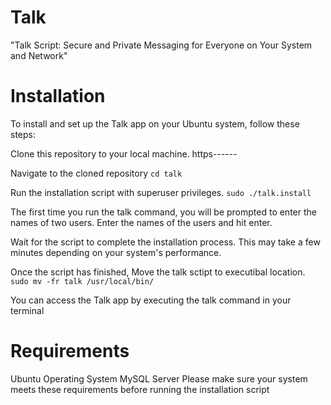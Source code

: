 # Talk
"Talk Script: Secure and Private Messaging for Everyone on Your System and Network"

# Installation
To install and set up the Talk app on your Ubuntu system, follow these steps:

Clone this repository to your local machine.
https------

Navigate to the cloned repository
`cd talk`

Run the installation script with superuser privileges.
`sudo ./talk.install`

The first time you run the talk command, you will be prompted to enter the names of two users. Enter the names of the users and hit enter.

Wait for the script to complete the installation process. This may take a few minutes depending on your system's performance.

Once the script has finished, 
Move the talk sctipt to executibal location.
`sudo mv -fr talk /usr/local/bin/`

You can access the Talk app by executing the talk command in your terminal


# Requirements
Ubuntu Operating System
MySQL Server
Please make sure your system meets these requirements before running the installation script
